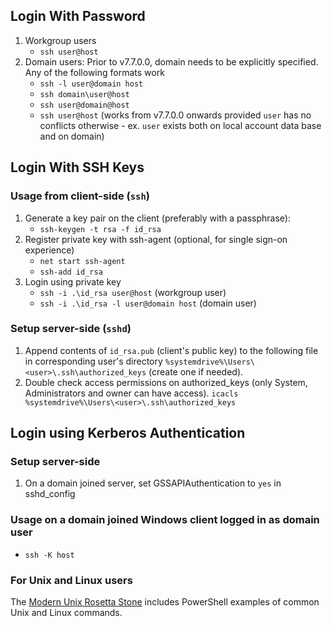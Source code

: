
## Login With Password

1. Workgroup users
     * `ssh user@host`
2. Domain users: Prior to v7.7.0.0, domain needs to be explicitly specified. Any of the following formats work
     * `ssh -l user@domain host`
     * `ssh domain\user@host`
     * `ssh user@domain@host`
     * `ssh user@host` (works from v7.7.0.0 onwards provided `user` has no conflicts otherwise - ex. `user` exists both on local account data base and on domain)


## Login With SSH Keys

### Usage from client-side (`ssh`)

1. Generate a key pair on the client (preferably with a passphrase):
     * `ssh-keygen -t rsa -f id_rsa`
2. Register private key with ssh-agent (optional, for single sign-on experience)
     * `net start ssh-agent`
     * `ssh-add id_rsa` 
3. Login using private key
     * `ssh -i .\id_rsa user@host` (workgroup user)
     * `ssh -i .\id_rsa -l user@domain host` (domain user)

### Setup server-side (`sshd`)

1. Append contents of `id_rsa.pub` (client's public key) to the following file in corresponding user's directory `%systemdrive%\Users\<user>\.ssh\authorized_keys` (create one if needed). 
2. Double check access permissions on authorized_keys (only System, Administrators and owner can have access).
`icacls %systemdrive%\Users\<user>\.ssh\authorized_keys`

## Login using Kerberos Authentication
### Setup server-side
1. On a domain joined server, set GSSAPIAuthentication to `yes` in sshd_config
### Usage on a domain joined Windows client logged in as domain user
* `ssh -K host`

### For Unix and Linux users

The [Modern Unix Rosetta Stone](https://certsimple.com/rosetta-stone) includes PowerShell examples of common Unix and Linux commands. 

[Secure file]: https://github.com/PowerShell/Win32-OpenSSH/wiki/Security-protection-of-various-files-in-win32-openssh
